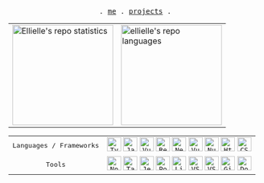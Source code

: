 <p align="center">
  <samp>
    .
    <a href="https://ellielle.github.io">me</a> .
    <a href="https://ellielle.github.io/projects">projects</a> .
  </samp>
</p>

<div align="center">
  <table>
    <tr>
      <td>
        <picture>
          <source srcset="https://github-readme-stats-g7hd.vercel.app/api?username=ellielle&show_icons=true&count_private=true&theme=tokyonight&border_color=8c9094&rank_icon=percentile" media="(prefers-color-scheme: dark)" />
          <source srcset="https://github-readme-stats-g7hd.vercel.app/api?username=ellielle&show_icons=true&count_private=true&border_color=8c9094&rank_icon=percentile" media="(prefers-color-scheme: no-preference)" />
          <img align="center" height="200" src="https://github-readme-stats-g7hd.vercel.app//api?username=ellielle&show_icons=true&count_private=true" alt="Ellielle's repo statistics" />
        </picture>
      </td>
      <td>
        <picture>
          <source srcset="https://github.com/ellielle/github-stats/blob/master/generated/languages.svg#gh-dark-mode-only" media="(prefers-color-scheme: dark)" />
          <source srcset="https://github.com/ellielle/github-stats/blob/master/generated/languages.svg#gh-light-mode-only" media="(prefers-color-scheme: no-preference)" />
          <img align="center" height="200" src="https://github-readme-stats-g7hd.vercel.app//api?username=ellielle&show_icons=true&count_private=true" alt="ellielle's repo languages"/>
        </picture>
      </td>
    </tr>
</div>

<div>
  <table>
    <tr>
      <td align="center">
        <samp>Languages / Frameworks</samp>
      </td>
        <td align="center">
          <code><img height="28" src="https://cdn.jsdelivr.net/gh/devicons/devicon/icons/typescript/typescript-original.svg" alt="TypeScript" /></code>
          <code><img height="28" src="https://cdn.jsdelivr.net/gh/devicons/devicon/icons/javascript/javascript-original.svg" alt="Javascript" /></code>
          <code><img height="28" src="https://cdn.jsdelivr.net/gh/devicons/devicon/icons/svelte/svelte-original.svg" alt="Vuejs"/></code>
          <code><img height="28" src="https://cdn.jsdelivr.net/gh/devicons/devicon/icons/react/react-original.svg" alt="React"/></code>
          <code><img height="28" src="https://cdn.jsdelivr.net/gh/devicons/devicon/icons/nextjs/nextjs-original.svg" alt="Nextjs" /></code>
          <code><img height="28" src="https://cdn.jsdelivr.net/gh/devicons/devicon/icons/vuejs/vuejs-original.svg" alt="Vuejs"/></code>
          <code><img height="28" src="https://cdn.jsdelivr.net/gh/devicons/devicon/icons/nuxtjs/nuxtjs-original.svg" alt="Nuxt" /></code>
          <code><img height="28" src="https://cdn.jsdelivr.net/gh/devicons/devicon/icons/html5/html5-original.svg" alt="Html" /></code>
          <code><img height="28" src="https://cdn.jsdelivr.net/gh/devicons/devicon/icons/css3/css3-original.svg" alt="CSS" /></code>
        </td>
      </tr>
      <tr>
      <td align="center">
        <samp>Tools</samp>
      </td>
      <td align="center">
        <code><img height="28" src="https://cdn.jsdelivr.net/gh/devicons/devicon/icons/nodejs/nodejs-plain.svg" alt="Node.js"/></code>
        <code><img height="28" src="https://cdn.jsdelivr.net/gh/devicons/devicon/icons/tailwindcss/tailwindcss-plain.svg" alt="TailwindCSS"/></code>
        <code><img height="28" src="https://cdn.jsdelivr.net/gh/devicons/devicon/icons/jest/jest-plain.svg" alt="Jest"/></code>
        <code><img height="28" src="https://cdn.jsdelivr.net/gh/devicons/devicon/icons/postgresql/postgresql-original.svg" alt="PostgresQL" /></code>
        <code><img height="28" src="https://cdn.jsdelivr.net/gh/devicons/devicon/icons/linux/linux-original.svg" alt="Linux"/></code>
        <code><img height="28" src="https://cdn.jsdelivr.net/gh/devicons/devicon/icons/vscode/vscode-original.svg" alt="VSCode" /></code>
        <code><img height="28" src="https://cdn.jsdelivr.net/gh/devicons/devicon/icons/vim/vim-plain.svg" alt="VSCode" /></code>
        <code><img height="28" src="https://cdn.jsdelivr.net/gh/devicons/devicon/icons/git/git-original.svg" alt="Git" /></code>
        <code><img height="28" src="https://cdn.jsdelivr.net/gh/devicons/devicon/icons/docker/docker-plain.svg" alt="Docker"/></code>
      </td>
    </tr>
  </table>
</div>
